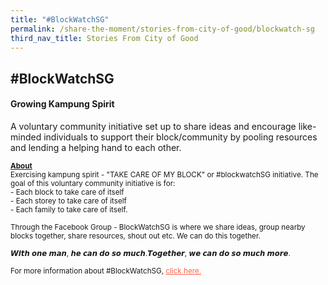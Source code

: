 ```yaml
---
title: "#BlockWatchSG"
permalink: /share-the-moment/stories-from-city-of-good/blockwatch-sg
third_nav_title: Stories From City of Good
---
```



## #BlockWatchSG

#### Growing Kampung Spirit

A voluntary community initiative set up to share ideas and encourage like-minded individuals to support their block/community by pooling resources and lending a helping hand to each other.

<sup><b><u>About</u></b><br>Exercising kampung spirit - "TAKE CARE OF MY BLOCK" or #blockwatchSG initiative.
The goal of this voluntary community initiative is for:<br>- Each block to take care of itself<br>- Each storey to take care of itself<br>- Each family to take care of itself.<br><br>Through the Facebook Group - BlockWatchSG is where we share ideas, group nearby blocks together, share resources, shout out etc. We can do this together.<br><br>𝙒𝙞𝙩𝙝 𝙤𝙣𝙚 𝙢𝙖𝙣, 𝙝𝙚 𝙘𝙖𝙣 𝙙𝙤 𝙨𝙤 𝙢𝙪𝙘𝙝.𝙏𝙤𝙜𝙚𝙩𝙝𝙚𝙧, 𝙬𝙚 𝙘𝙖𝙣 𝙙𝙤 𝙨𝙤 𝙢𝙪𝙘𝙝 𝙢𝙤𝙧𝙚. <br><br>For more information about #BlockWatchSG, <a href="https://www.facebook.com/groups/216655856220520/" style="color:tomato">click here.</a></sup>
